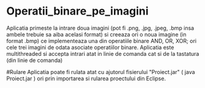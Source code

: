 # Operatii_binare_pe_imagini

Aplicatia primeste la intrare doua imagini (pot fi .png, .jpg, .jpeg, .bmp insa ambele trebuie sa aiba acelasi format) si creeaza ori o noua imagine (in format .bmp) ce implementeaza una din operatiile binare AND, OR, XOR; ori cele trei imagini de odata asociate operatiilor binare. Aplicatia este multithreaded si accepta intrari atat in linie de comanda cat si de la tastatura (din linie de comanda)

#Rulare
Aplicatia poate fi rulata atat cu ajutorul fisierului "Proiect.jar" ( java Proiect.jar ) ori prin importarea si rularea proectului din Eclipse.
